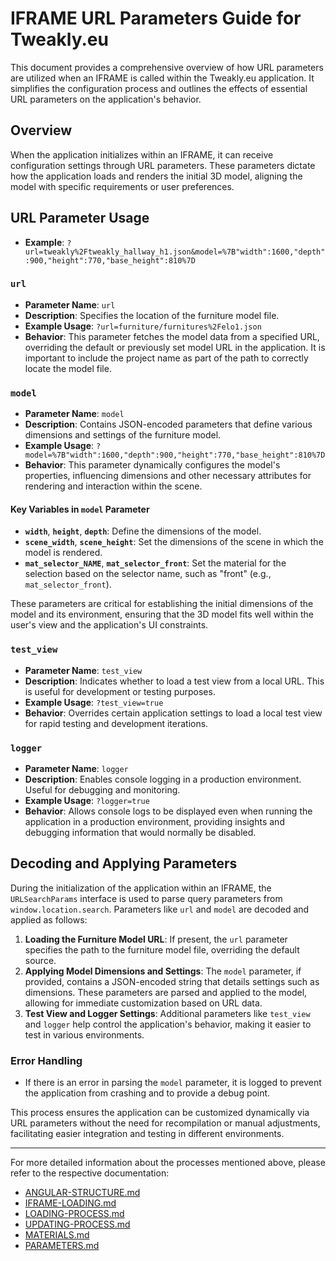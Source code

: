 # IFRAME URL Parameters Guide for Tweakly.eu

This document provides a comprehensive overview of how URL parameters are utilized when an IFRAME is called within the Tweakly.eu application. It simplifies the configuration process and outlines the effects of essential URL parameters on the application's behavior.

## Overview

When the application initializes within an IFRAME, it can receive configuration settings through URL parameters. These parameters dictate how the application loads and renders the initial 3D model, aligning the model with specific requirements or user preferences.

## URL Parameter Usage

- **Example**: `?url=tweakly%2Ftweakly_hallway_h1.json&model=%7B"width":1600,"depth":900,"height":770,"base_height":810%7D`

### `url`
- **Parameter Name**: `url`
- **Description**: Specifies the location of the furniture model file.
- **Example Usage**: `?url=furniture/furnitures%2Felo1.json`
- **Behavior**: This parameter fetches the model data from a specified URL, overriding the default or previously set model URL in the application. It is important to include the project name as part of the path to correctly locate the model file.

### `model`
- **Parameter Name**: `model`
- **Description**: Contains JSON-encoded parameters that define various dimensions and settings of the furniture model.
- **Example Usage**: `?model=%7B"width":1600,"depth":900,"height":770,"base_height":810%7D`
- **Behavior**: This parameter dynamically configures the model's properties, influencing dimensions and other necessary attributes for rendering and interaction within the scene.

#### Key Variables in `model` Parameter
- **`width`**, **`height`**, **`depth`**: Define the dimensions of the model.
- **`scene_width`**, **`scene_height`**: Set the dimensions of the scene in which the model is rendered.
- **`mat_selector_NAME`**, **`mat_selector_front`**: Set the material for the selection based on the selector name, such as "front" (e.g., `mat_selector_front`).

These parameters are critical for establishing the initial dimensions of the model and its environment, ensuring that the 3D model fits well within the user's view and the application's UI constraints.

### `test_view`
- **Parameter Name**: `test_view`
- **Description**: Indicates whether to load a test view from a local URL. This is useful for development or testing purposes.
- **Example Usage**: `?test_view=true`
- **Behavior**: Overrides certain application settings to load a local test view for rapid testing and development iterations.

### `logger`
- **Parameter Name**: `logger`
- **Description**: Enables console logging in a production environment. Useful for debugging and monitoring.
- **Example Usage**: `?logger=true`
- **Behavior**: Allows console logs to be displayed even when running the application in a production environment, providing insights and debugging information that would normally be disabled.

## Decoding and Applying Parameters

During the initialization of the application within an IFRAME, the `URLSearchParams` interface is used to parse query parameters from `window.location.search`. Parameters like `url` and `model` are decoded and applied as follows:

1. **Loading the Furniture Model URL**: If present, the `url` parameter specifies the path to the furniture model file, overriding the default source.
2. **Applying Model Dimensions and Settings**: The `model` parameter, if provided, contains a JSON-encoded string that details settings such as dimensions. These parameters are parsed and applied to the model, allowing for immediate customization based on URL data.
3. **Test View and Logger Settings**: Additional parameters like `test_view` and `logger` help control the application's behavior, making it easier to test in various environments.

### Error Handling

- If there is an error in parsing the `model` parameter, it is logged to prevent the application from crashing and to provide a debug point.

This process ensures the application can be customized dynamically via URL parameters without the need for recompilation or manual adjustments, facilitating easier integration and testing in different environments.

---

For more detailed information about the processes mentioned above, please refer to the respective documentation:
- [ANGULAR-STRUCTURE.md](/docs/ANGULAR-STRUCTURE.md)
- [IFRAME-LOADING.md](/docs/IFRAME-LOADING.md)
- [LOADING-PROCESS.md](/docs/LOADING-PROCESS.md)
- [UPDATING-PROCESS.md](/docs/UPDATING-PROCESS.md)
- [MATERIALS.md](/docs/MATERIALS.md)
- [PARAMETERS.md](/docs/PARAMETERS.md)